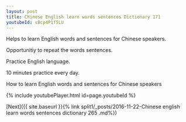```yaml
---
layout: post
title: Chinese English learn words sentences Dictionary 171 
youtubeId: sBcp4P1f5LU
---
```

 
 
Helps to learn English words and sentences for Chinese speakers.

Opportunitiy to repeat the words sentences. 

Practice English language. 
 
10 minutes practice every day. 
 
How to learn English words and sentences for Chinese speakers 
 
{% include youtubePlayer.html id=page.youtubeId %}
 
 
[Next]({{ site.baseurl }}{% link  split1/_posts/2016-11-22-Chinese english learn words sentences dictionary 265 .md%})
 
